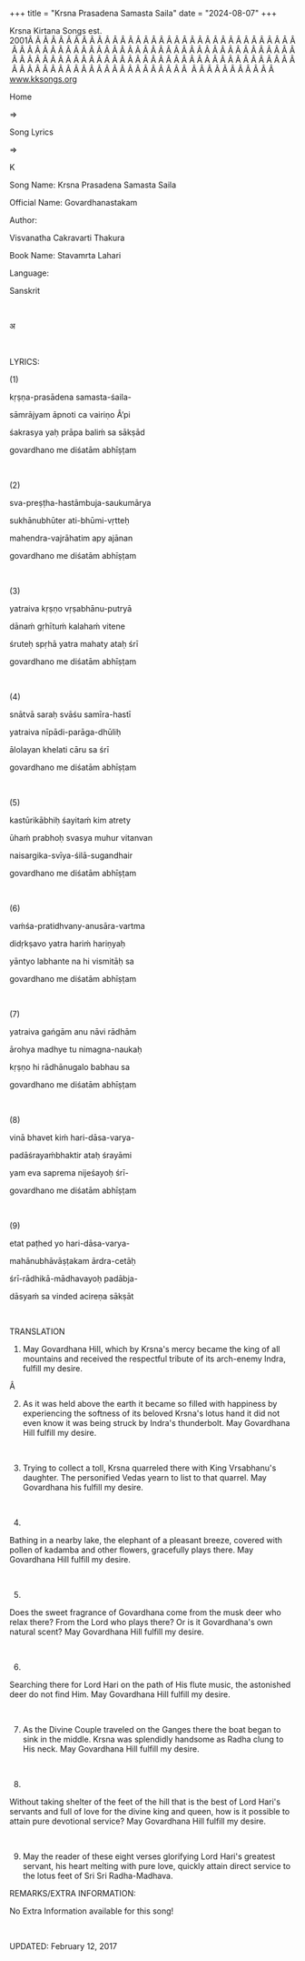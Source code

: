 +++ 
title = "Krsna Prasadena Samasta Saila"
date = "2024-08-07"
+++

Krsna Kirtana Songs est. 2001Â Â Â Â Â Â Â Â Â Â Â Â Â Â Â Â Â Â Â Â Â Â Â Â Â Â Â Â Â Â Â Â Â Â Â Â Â Â Â Â Â Â Â Â Â Â Â Â Â Â Â Â Â Â Â Â Â Â Â Â Â Â Â Â Â Â Â Â Â Â Â Â Â Â Â Â Â Â Â Â Â Â Â Â Â Â Â Â Â Â Â Â Â Â Â Â Â Â Â Â Â Â Â Â Â Â Â Â Â Â Â Â Â Â Â Â Â Â Â Â Â Â Â Â Â Â Â Â Â Â Â Â  Â Â Â Â Â Â Â Â Â Â Â  
www.kksongs.org








Home
 
⇒
 
Song Lyrics
 
⇒
 
K


Song
Name: Krsna Prasadena Samasta Saila


Official
Name: Govardhanastakam


Author:

Visvanatha Cakravarti Thakura


Book
Name: 
Stavamrta
Lahari


Language:

Sanskrit


 








अ








 


LYRICS:


(1)


kṛṣṇa-prasādena
samasta-śaila-


sāmrājyam
āpnoti ca vairiṇo Â’pi


śakrasya
yaḥ prāpa baliḿ sa sākṣād


govardhano
me diśatām abhīṣṭam 


 


(2)


sva-preṣṭha-hastāmbuja-saukumārya


sukhānubhūter
ati-bhūmi-vṛtteḥ


mahendra-vajrāhatim
apy ajānan


govardhano
me diśatām abhīṣṭam


 


(3)


yatraiva
kṛṣṇo vṛṣabhānu-putryā


dānaḿ
gṛhītuḿ kalahaḿ vitene


śruteḥ
spṛhā yatra mahaty ataḥ śrī


govardhano
me diśatām abhīṣṭam


 


(4)


snātvā
saraḥ svāśu samīra-hastī


yatraiva
nīpādi-parāga-dhūliḥ


ālolayan
khelati cāru sa śrī


govardhano
me diśatām abhīṣṭam


 


(5)


kastūrikābhiḥ
śayitaḿ kim atrety


ūhaḿ
prabhoḥ svasya muhur vitanvan


naisargika-svīya-śilā-sugandhair


govardhano
me diśatām abhīṣṭam


 


(6)


vaḿśa-pratidhvany-anusāra-vartma


didṛkṣavo
yatra hariḿ hariṇyaḥ


yāntyo
labhante na hi vismitāḥ sa


govardhano
me diśatām abhīṣṭam


 


(7)


yatraiva
gańgām anu nāvi rādhām


ārohya
madhye tu nimagna-naukaḥ


kṛṣṇo
hi rādhānugalo babhau sa


govardhano
me diśatām abhīṣṭam


 


(8)


vinā
bhavet kiḿ hari-dāsa-varya-


padāśrayaḿbhaktir
ataḥ śrayāmi


yam
eva saprema nijeśayoḥ śrī-


govardhano
me diśatām abhīṣṭam


 


(9)


etat
paṭhed yo hari-dāsa-varya-


mahānubhāvāṣṭakam
ārdra-cetāḥ


śrī-rādhikā-mādhavayoḥ
padābja-


dāsyaḿ
sa vinded acireṇa sākṣāt


 


TRANSLATION


1) May
Govardhana Hill, which by Krsna's mercy became the king of all mountains and
received the respectful tribute of its arch-enemy Indra, fulfill my desire.


Â 

2) As it was held above the earth it became so filled with happiness by
experiencing the softness of its beloved Krsna's lotus hand it did not even
know it was being struck by Indra's thunderbolt. May Govardhana Hill
fulfill my desire.


 


3) Trying to collect a toll, Krsna quarreled there with King Vrsabhanu's
daughter. The personified Vedas yearn to list to that quarrel. May Govardhana
his fulfill my desire.


 


4)
Bathing in a nearby lake, the elephant of a pleasant breeze, covered with
pollen of kadamba and other flowers, gracefully plays there. May Govardhana
Hill fulfill my desire.


 


5)
Does the sweet fragrance of Govardhana come from the musk deer who relax there?
From the Lord who plays there? Or is it Govardhana's own natural scent? May
Govardhana Hill fulfill my desire.


 


6)
Searching there for Lord Hari on the path of His flute music, the astonished
deer do not find Him. May Govardhana Hill fulfill my desire.


 


7) As
the Divine Couple traveled on the Ganges there the boat began to sink in the
middle. Krsna was splendidly handsome as Radha clung to His neck. May
Govardhana Hill fulfill my desire.


 


8)
Without taking shelter of the feet of the hill that is the best of Lord Hari's
servants and full of love for the divine king and queen, how is it possible to
attain pure devotional service? May Govardhana Hill fulfill my desire.


 


9) May
the reader of these eight verses glorifying Lord Hari's greatest servant, his
heart melting with pure love, quickly attain direct service to the lotus feet
of Sri Sri Radha-Madhava.  






REMARKS/EXTRA
INFORMATION:


No
Extra Information available for this song!


 


UPDATED:
 February 12, 2017